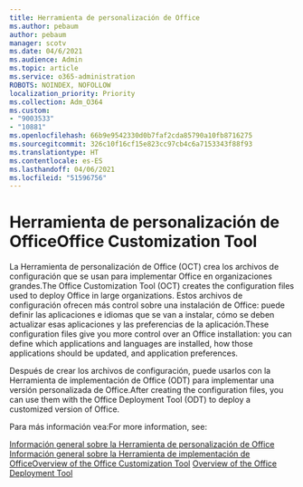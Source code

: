 ```yaml
---
title: Herramienta de personalización de Office
ms.author: pebaum
author: pebaum
manager: scotv
ms.date: 04/6/2021
ms.audience: Admin
ms.topic: article
ms.service: o365-administration
ROBOTS: NOINDEX, NOFOLLOW
localization_priority: Priority
ms.collection: Adm_O364
ms.custom:
- "9003533"
- "10881"
ms.openlocfilehash: 66b9e9542330d0b7faf2cda85790a10fb8716275
ms.sourcegitcommit: 326c10f16cf15e823cc97cb4c6a7153343f88f93
ms.translationtype: HT
ms.contentlocale: es-ES
ms.lasthandoff: 04/06/2021
ms.locfileid: "51596756"
---
```

# <a name="office-customization-tool"></a><span data-ttu-id="794f6-102">Herramienta de personalización de Office</span><span class="sxs-lookup"><span data-stu-id="794f6-102">Office Customization Tool</span></span>

<span data-ttu-id="794f6-103">La Herramienta de personalización de Office (OCT) crea los archivos de configuración que se usan para implementar Office en organizaciones grandes.</span><span class="sxs-lookup"><span data-stu-id="794f6-103">The Office Customization Tool (OCT) creates the configuration files used to deploy Office in large organizations.</span></span> <span data-ttu-id="794f6-104">Estos archivos de configuración ofrecen más control sobre una instalación de Office: puede definir las aplicaciones e idiomas que se van a instalar, cómo se deben actualizar esas aplicaciones y las preferencias de la aplicación.</span><span class="sxs-lookup"><span data-stu-id="794f6-104">These configuration files give you more control over an Office installation: you can define which applications and languages are installed, how those applications should be updated, and application preferences.</span></span> 

<span data-ttu-id="794f6-105">Después de crear los archivos de configuración, puede usarlos con la Herramienta de implementación de Office (ODT) para implementar una versión personalizada de Office.</span><span class="sxs-lookup"><span data-stu-id="794f6-105">After creating the configuration files, you can use them with the Office Deployment Tool (ODT) to deploy a customized version of Office.</span></span> 

<span data-ttu-id="794f6-106">Para más información vea:</span><span class="sxs-lookup"><span data-stu-id="794f6-106">For more information, see:</span></span>

<span data-ttu-id="794f6-107">[Información general sobre la Herramienta de personalización de Office](https://docs.microsoft.com/deployoffice/overview-of-the-office-customization-tool-for-click-to-run)
[Información general sobre la Herramienta de implementación de Office](https://docs.microsoft.com/deployoffice/overview-office-deployment-tool)</span><span class="sxs-lookup"><span data-stu-id="794f6-107">[Overview of the Office Customization Tool](https://docs.microsoft.com/deployoffice/overview-of-the-office-customization-tool-for-click-to-run)
[Overview of the Office Deployment Tool](https://docs.microsoft.com/deployoffice/overview-office-deployment-tool)</span></span>